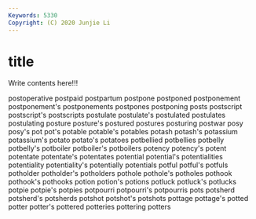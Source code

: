 ```yaml
---
Keywords: 5330
Copyright: (C) 2020 Junjie Li
---
```


# title

Write contents here!!!

postoperative 
postpaid 
postpartum 
postpone 
postponed 
postponement 
postponement's 
postponements 
postpones 
postponing
posts 
postscript 
postscript's 
postscripts 
postulate 
postulate's 
postulated 
postulates 
postulating 
posture
posture's 
postured 
postures 
posturing 
postwar 
posy 
posy's 
pot 
pot's 
potable
potable's 
potables 
potash 
potash's 
potassium 
potassium's 
potato 
potato's 
potatoes 
potbellied
potbellies 
potbelly 
potbelly's 
potboiler 
potboiler's 
potboilers 
potency 
potency's 
potent 
potentate
potentate's 
potentates 
potential 
potential's 
potentialities 
potentiality 
potentiality's 
potentially 
potentials 
potful
potful's 
potfuls 
potholder 
potholder's 
potholders 
pothole 
pothole's 
potholes 
pothook 
pothook's
pothooks 
potion 
potion's 
potions 
potluck 
potluck's 
potlucks 
potpie 
potpie's 
potpies
potpourri 
potpourri's 
potpourris 
pots 
potsherd 
potsherd's 
potsherds 
potshot 
potshot's 
potshots
pottage 
pottage's 
potted 
potter 
potter's 
pottered 
potteries 
pottering 
potters 
